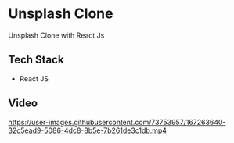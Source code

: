 # Unsplash Clone

Unsplash Clone with React Js

## Tech Stack

- React JS

## Video

https://user-images.githubusercontent.com/73753957/167263640-32c5ead9-5086-4dc8-8b5e-7b261de3c1db.mp4

